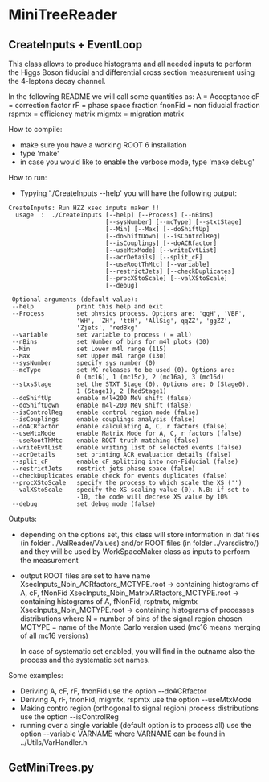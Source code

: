 #              MiniTreeReader              #


## CreateInputs + EventLoop ## 

   This class allows to produce histograms and all needed inputs to perform the
   Higgs Boson fiducial and differential cross section measurement using
   the 4-leptons decay channel.

   In the following README we will call some quantities as:
   A       = Acceptance
   cF      = correction factor
   rF      = phase space fraction
   fnonFid = non fiducial fraction
   rspmtx  = efficiency matrix
   migmtx  = migration matrix

   How to compile:
   - make sure you have a working ROOT 6 installation
   - type 'make'
   - in case you would like to enable the verbose mode, type 'make debug'

   How to run:
   - Typying './CreateInputs --help' you will have the following output:
```
CreateInputs: Run HZZ xsec inputs maker !!
  usage  :  ./CreateInputs [--help] [--Process] [--nBins]
                           [--sysNumber] [--mcType] [--stxtStage]
                           [--Min] [--Max] [--doShiftUp]
                           [--doShiftDown] [--isControlReg]
                           [--isCouplings] [--doACRfactor]
                           [--useMtxMode] [--writeEvtList]
                           [--acrDetails] [--split_cF]
                           [--useRootThMtc] [--variable]
                           [--restrictJets] [--checkDuplicates]
                           [--procXStoScale] [--valXStoScale]
                           [--debug]
                                                                 
 Optional arguments (default value): 
 --help            print this help and exit
 --Process         set physics process. Options are: 'ggH', 'VBF',
                   'WH', 'ZH', 'ttH', 'AllSig', qqZZ', 'ggZZ',
                   'Zjets', 'redBkg'
 --variable        set variable to process ( = all)
 --nBins           set Number of bins for m4l plots (30)
 --Min             set Lower m4l range (115)
 --Max             set Upper m4l range (130)
 --sysNumber       specify sys number (0)
 --mcType          set MC releases to be used (0). Options are: 
                   0 (mc16), 1 (mc15c), 2 (mc16a), 3 (mc16d)
 --stxsStage       set the STXT Stage (0). Options are: 0 (Stage0),
                   1 (Stage1), 2 (RedStage1)
 --doShiftUp       enable m4l+200 MeV shift (false)
 --doShiftDown     enable m4l-200 MeV shift (false)
 --isControlReg    enable control region mode (false)
 --isCouplings     enable couplings analysis (false)
 --doACRfactor     enable calculating A, C, r factors (false)
 --useMtxMode      enable Matrix Mode for A, C, r factors (false)
 --useRootThMtc    enable ROOT truth matching (false)
 --writeEvtList    enable writing list of selected events (false)
 --acrDetails      set printing ACR evaluation details (false)
 --split_cF        enable cF splitting into non-Fiducial (false)
 --restrictJets    restrict jets phase space (false)
 --checkDuplicates enable check for events duplicates (false)
 --procXStoScale   specify the process to which scale the XS ('')
 --valXStoScale    specify the XS scaling value (0). N.B: if set to
                   -10, the code will decrese XS value by 10%
 --debug           set debug mode (false)
```

  Outputs:
  - depending on the options set, this class will store information in dat files
    (in folder ../ValReader/Values) and/or ROOT files (in folder ../varsdistro/)
    and they will be used by WorkSpaceMaker class as inputs to perform the
    measurement
  - output ROOT files are set to have name
    XsecInputs_Nbin_ACRfactors_MCTYPE.root      -> containing histograms of
    						   A, cF, fNonFid
    XsecInputs_Nbin_MatrixARfactors_MCTYPE.root -> containing histograms of
     						   A, fNonFid, rsptmtx, migmtx
    XsecInputs_Nbin_MCTYPE.root                 -> containing histograms of
    						   processes distributions
    where
    N      = number of bins of the signal region chosen
    MCTYPE = name of the Monte Carlo version used (mc16 means merging of all
             mc16 versions)

    In case of systematic set enabled, you will find in the outname also the
    process and the systematic set names.

  Some examples:
  - Deriving A, cF, rF, fnonFid use the option --doACRfactor
  - Deriving A, rF, fnonFid, migmtx, rspmtx use the option --useMtxMode
  - Making contro region (orthogonal to signal region) process distributions
    use the option --isControlReg
  - running over a single variable (default option is to process all) use the
    option --variable VARNAME where VARNAME can be found in
    ../Utils/VarHandler.h


## GetMiniTrees.py ##

  